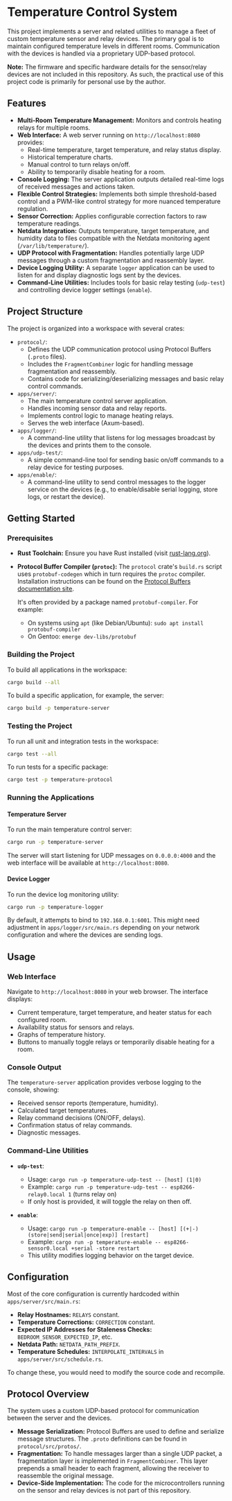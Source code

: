 # Temperature Control System

This project implements a server and related utilities to manage a fleet of custom temperature sensor and relay devices. The primary goal is to maintain configured temperature levels in different rooms. Communication with the devices is handled via a proprietary UDP-based protocol.

**Note:** The firmware and specific hardware details for the sensor/relay devices are not included in this repository. As such, the practical use of this project code is primarily for personal use by the author.

## Features

*   **Multi-Room Temperature Management:** Monitors and controls heating relays for multiple rooms.
*   **Web Interface:** A web server running on `http://localhost:8080` provides:
    *   Real-time temperature, target temperature, and relay status display.
    *   Historical temperature charts.
    *   Manual control to turn relays on/off.
    *   Ability to temporarily disable heating for a room.
*   **Console Logging:** The server application outputs detailed real-time logs of received messages and actions taken.
*   **Flexible Control Strategies:** Implements both simple threshold-based control and a PWM-like control strategy for more nuanced temperature regulation.
*   **Sensor Correction:** Applies configurable correction factors to raw temperature readings.
*   **Netdata Integration:** Outputs temperature, target temperature, and humidity data to files compatible with the Netdata monitoring agent (`/var/lib/temperature/`).
*   **UDP Protocol with Fragmentation:** Handles potentially large UDP messages through a custom fragmentation and reassembly layer.
*   **Device Logging Utility:** A separate `logger` application can be used to listen for and display diagnostic logs sent by the devices.
*   **Command-Line Utilities:** Includes tools for basic relay testing (`udp-test`) and controlling device logger settings (`enable`).

## Project Structure

The project is organized into a workspace with several crates:

*   `protocol/`:
    *   Defines the UDP communication protocol using Protocol Buffers (`.proto` files).
    *   Includes the `FragmentCombiner` logic for handling message fragmentation and reassembly.
    *   Contains code for serializing/deserializing messages and basic relay control commands.
*   `apps/server/`:
    *   The main temperature control server application.
    *   Handles incoming sensor data and relay reports.
    *   Implements control logic to manage heating relays.
    *   Serves the web interface (Axum-based).
*   `apps/logger/`:
    *   A command-line utility that listens for log messages broadcast by the devices and prints them to the console.
*   `apps/udp-test/`:
    *   A simple command-line tool for sending basic on/off commands to a relay device for testing purposes.
*   `apps/enable/`:
    *   A command-line utility to send control messages to the logger service on the devices (e.g., to enable/disable serial logging, store logs, or restart the device).

## Getting Started

### Prerequisites

*   **Rust Toolchain:** Ensure you have Rust installed (visit [rust-lang.org](https://www.rust-lang.org/tools/install)).
*   **Protocol Buffer Compiler (`protoc`):** The `protocol` crate's `build.rs` script uses `protobuf-codegen` which in turn requires the `protoc` compiler. Installation instructions can be found on the [Protocol Buffers documentation site](https://grpc.io/docs/protoc-installation/).

    It's often provided by a package named `protobuf-compiler`. For example:
    *   On systems using `apt` (like Debian/Ubuntu): `sudo apt install protobuf-compiler`
    *   On Gentoo: `emerge dev-libs/protobuf`

### Building the Project

To build all applications in the workspace:

```bash
cargo build --all
```

To build a specific application, for example, the server:

```bash
cargo build -p temperature-server
```

### Testing the Project

To run all unit and integration tests in the workspace:

```bash
cargo test --all
```

To run tests for a specific package:

```bash
cargo test -p temperature-protocol
```

### Running the Applications

#### Temperature Server

To run the main temperature control server:

```bash
cargo run -p temperature-server
```

The server will start listening for UDP messages on `0.0.0.0:4000` and the web interface will be available at `http://localhost:8080`.

#### Device Logger

To run the device log monitoring utility:

```bash
cargo run -p temperature-logger
```

By default, it attempts to bind to `192.168.0.1:6001`. This might need adjustment in `apps/logger/src/main.rs` depending on your network configuration and where the devices are sending logs.

## Usage

### Web Interface

Navigate to `http://localhost:8080` in your web browser. The interface displays:
*   Current temperature, target temperature, and heater status for each configured room.
*   Availability status for sensors and relays.
*   Graphs of temperature history.
*   Buttons to manually toggle relays or temporarily disable heating for a room.

### Console Output

The `temperature-server` application provides verbose logging to the console, showing:
*   Received sensor reports (temperature, humidity).
*   Calculated target temperatures.
*   Relay command decisions (ON/OFF, delays).
*   Confirmation status of relay commands.
*   Diagnostic messages.

### Command-Line Utilities

*   **`udp-test`**:
    *   Usage: `cargo run -p temperature-udp-test -- [host] (1|0)`
    *   Example: `cargo run -p temperature-udp-test -- esp8266-relay0.local 1` (turns relay on)
    *   If only host is provided, it will toggle the relay on then off.

*   **`enable`**:
    *   Usage: `cargo run -p temperature-enable -- [host] [(+|-)(store|send|serial|once|exp)] [restart]`
    *   Example: `cargo run -p temperature-enable -- esp8266-sensor0.local +serial -store restart`
    *   This utility modifies logging behavior on the target device.

## Configuration

Most of the core configuration is currently hardcoded within `apps/server/src/main.rs`:

*   **Relay Hostnames:** `RELAYS` constant.
*   **Temperature Corrections:** `CORRECTION` constant.
*   **Expected IP Addresses for Staleness Checks:** `BEDROOM_SENSOR_EXPECTED_IP`, etc.
*   **Netdata Path:** `NETDATA_PATH_PREFIX`.
*   **Temperature Schedules:** `INTERPOLATE_INTERVALS` in `apps/server/src/schedule.rs`.

To change these, you would need to modify the source code and recompile.

## Protocol Overview

The system uses a custom UDP-based protocol for communication between the server and the devices.
*   **Message Serialization:** Protocol Buffers are used to define and serialize message structures. The `.proto` definitions can be found in `protocol/src/protos/`.
*   **Fragmentation:** To handle messages larger than a single UDP packet, a fragmentation layer is implemented in `FragmentCombiner`. This layer prepends a small header to each fragment, allowing the receiver to reassemble the original message.
*   **Device-Side Implementation:** The code for the microcontrollers running on the sensor and relay devices is not part of this repository.

